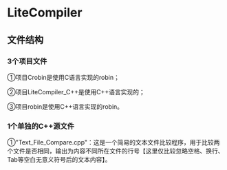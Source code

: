 # LiteCompiler
## 文件结构
### 3个项目文件

①项目Crobin是使用C语言实现的robin；

②项目LiteCompiler_C++是使用C++语言实现的；

③项目robin是使用C++语言实现的robin。

### 1个单独的C++源文件
①"Text_File_Compare.cpp"：这是一个简易的文本文件比较程序，用于比较两个文件是否相同，输出为内容不同所在文件的行号【这里仅比较忽略空格、换行、Tab等空白无意义符号后的文本内容】。
